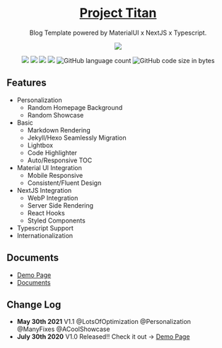 


<h1 align="center">
  <a href="https://github.com/szhielelp/NextJS-BlogTemplate-ProjectTitan">
    Project Titan
  </a>
</h1>



<p align="center">
  Blog Template powered by MaterialUI x NextJS x Typescript.
</p>

<div align=center><img src="/public/github/logo.png"/></div>

<p align="center">
  <img src="https://img.shields.io/badge/link-996.icu-red.svg"/>
  <img src="https://img.shields.io/badge/license-Anti%20996-blue.svg"/>
  <img src="https://img.shields.io/badge/License-MIT-orange"/>
  <img src="https://img.shields.io/badge/Version-1.0-green"/>
  <img alt="GitHub language count" src="https://img.shields.io/github/languages/count/szhielelp/NextJS-BlogTemplate-ProjectTitan">
<img alt="GitHub code size in bytes" src="https://img.shields.io/github/languages/code-size/szhielelp/NextJS-BlogTemplate-ProjectTitan">
</p>


## Features

- Personalization
  - Random Homepage Background
  - Random Showcase
- Basic
  - Markdown Rendering
  - Jekyll/Hexo Seamlessly Migration
  - Lightbox
  - Code Highlighter
  - Auto/Responsive TOC
- Material UI Integration
  - Mobile Responsive
  - Consistent/Fluent Design
- NextJS Integration
  - WebP Integration
  - Server Side Rendering
  - React Hooks
  - Styled Components
- Typescript Support
- Internationalization

## Documents

- [  Demo Page     ](https://next-js-blog-template-project-titan.vercel.app/)
- [Documents](https://next-js-blog-template-project-titan.vercel.app/tech/2021/05/30/Document-Main)

## Change Log

- **May 30th 2021**
V1.1 @LotsOfOptimization @Personalization @ManyFixes @ACoolShowcase
- **July 30th 2020**
V1.0 Released!! Check it out -> [  Demo Page     ](https://next-js-blog-template-project-titan.vercel.app/)
